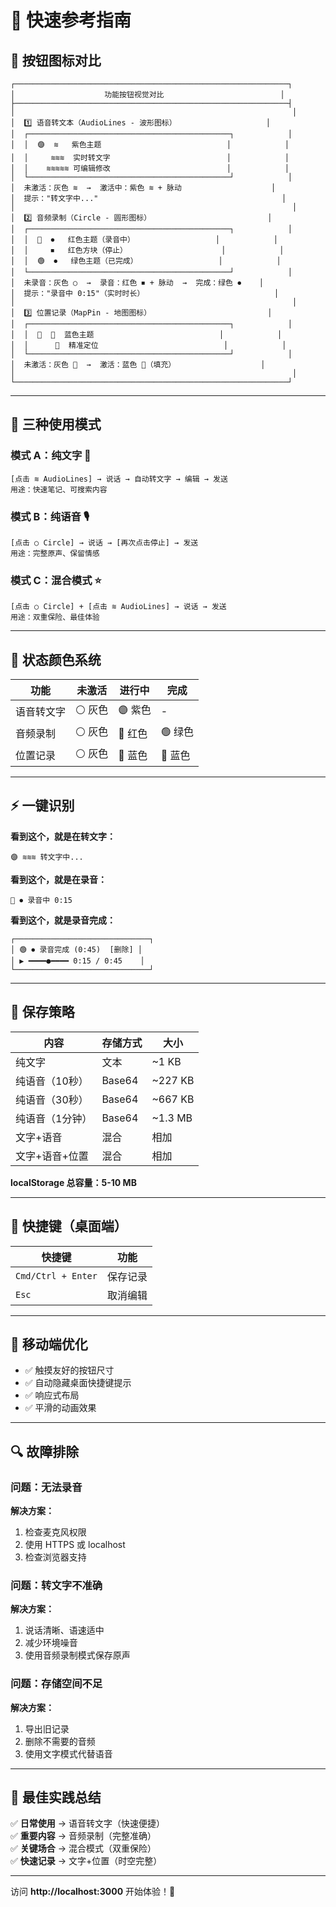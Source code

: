 # 🎤 快速参考指南

## 🎨 按钮图标对比

```
┌─────────────────────────────────────────────────────────────┐
│                    功能按钮视觉对比                          │
├─────────────────────────────────────────────────────────────┤
│                                                              │
│  1️⃣ 语音转文本（AudioLines - 波形图标）                    │
│  ┌─────────────────────────────────────────────┐            │
│  │  🟣  ≋   紫色主题                            │            │
│  │     ≋≋≋  实时转文字                          │            │
│  │    ≋≋≋≋≋ 可编辑修改                          │            │
│  └─────────────────────────────────────────────┘            │
│  未激活：灰色 ≋  →  激活中：紫色 ≋ + 脉动                    │
│  提示："转文字中..."                                         │
│                                                              │
│  2️⃣ 音频录制（Circle - 圆形图标）                          │
│  ┌─────────────────────────────────────────────┐            │
│  │  🔴  ⏺   红色主题（录音中）                  │            │
│  │     ⏹   红色方块（停止）                     │            │
│  │  🟢  ⏺   绿色主题（已完成）                  │            │
│  └─────────────────────────────────────────────┘            │
│  未录音：灰色 ○  →  录音：红色 ⏹ + 脉动  →  完成：绿色 ⏺    │
│  提示："录音中 0:15"（实时时长）                             │
│                                                              │
│  3️⃣ 位置记录（MapPin - 地图图标）                          │
│  ┌─────────────────────────────────────────────┐            │
│  │  🔵  📍  蓝色主题                            │            │
│  │      📍  精准定位                            │            │
│  └─────────────────────────────────────────────┘            │
│  未激活：灰色 📍  →  激活：蓝色 📍（填充）                   │
│                                                              │
└─────────────────────────────────────────────────────────────┘
```

---

## 🎯 三种使用模式

### 模式 A：纯文字 📝
```
[点击 ≋ AudioLines] → 说话 → 自动转文字 → 编辑 → 发送
用途：快速笔记、可搜索内容
```

### 模式 B：纯语音 🎙️
```
[点击 ○ Circle] → 说话 → [再次点击停止] → 发送
用途：完整原声、保留情感
```

### 模式 C：混合模式 ⭐
```
[点击 ○ Circle] + [点击 ≋ AudioLines] → 说话 → 发送
用途：双重保险、最佳体验
```

---

## 🎨 状态颜色系统

| 功能 | 未激活 | 进行中 | 完成 |
|------|--------|--------|------|
| 语音转文字 | ⚪ 灰色 | 🟣 紫色 | - |
| 音频录制 | ⚪ 灰色 | 🔴 红色 | 🟢 绿色 |
| 位置记录 | ⚪ 灰色 | 🔵 蓝色 | 🔵 蓝色 |

---

## ⚡ 一键识别

**看到这个，就是在转文字：**
```
🟣 ≋≋≋ 转文字中...
```

**看到这个，就是在录音：**
```
🔴 ⏺ 录音中 0:15
```

**看到这个，就是录音完成：**
```
┌──────────────────────────────┐
│ 🟢 ⏺ 录音完成 (0:45)  [删除] │
│ ▶️ ━━━━●━━━━ 0:15 / 0:45    │
└──────────────────────────────┘
```

---

## 💾 保存策略

| 内容 | 存储方式 | 大小 |
|------|---------|------|
| 纯文字 | 文本 | ~1 KB |
| 纯语音（10秒） | Base64 | ~227 KB |
| 纯语音（30秒） | Base64 | ~667 KB |
| 纯语音（1分钟） | Base64 | ~1.3 MB |
| 文字+语音 | 混合 | 相加 |
| 文字+语音+位置 | 混合 | 相加 |

**localStorage 总容量：5-10 MB**

---

## 🎹 快捷键（桌面端）

| 快捷键 | 功能 |
|--------|------|
| `Cmd/Ctrl + Enter` | 保存记录 |
| `Esc` | 取消编辑 |

---

## 📱 移动端优化

- ✅ 触摸友好的按钮尺寸
- ✅ 自动隐藏桌面快捷键提示
- ✅ 响应式布局
- ✅ 平滑的动画效果

---

## 🔍 故障排除

### 问题：无法录音
**解决方案：**
1. 检查麦克风权限
2. 使用 HTTPS 或 localhost
3. 检查浏览器支持

### 问题：转文字不准确
**解决方案：**
1. 说话清晰、语速适中
2. 减少环境噪音
3. 使用音频录制模式保存原声

### 问题：存储空间不足
**解决方案：**
1. 导出旧记录
2. 删除不需要的音频
3. 使用文字模式代替语音

---

## 🎯 最佳实践总结

✅ **日常使用** → 语音转文字（快速便捷）  
✅ **重要内容** → 音频录制（完整准确）  
✅ **关键场合** → 混合模式（双重保险）  
✅ **快速记录** → 文字+位置（时空完整）  

---

访问 **http://localhost:3000** 开始体验！🚀

